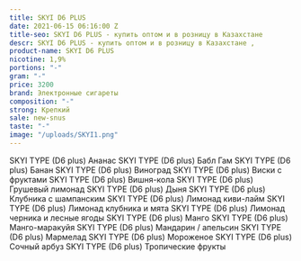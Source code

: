 ```yaml
---
title: SKYI D6 PLUS
date: 2021-06-15 06:16:00 Z
title-seo: SKYI D6 PLUS - купить оптом и в розницу в Казахстане
descr: SKYI D6 PLUS - купить оптом и в розницу в Казахстане ,
product-name: SKYI D6 PLUS
nicotine: 1,9%
portions: "-"
gram: "-"
price: 3200
brand: Электронные сигареты
composition: "-"
strong: Крепкий
sale: new-snus
taste: "-"
image: "/uploads/SKYI1.png"
---
```


SKYI TYPE (D6 plus) Ананас
SKYI TYPE (D6 plus) Бабл Гам
SKYI TYPE (D6 plus) Банан
SKYI TYPE (D6 plus) Виноград
SKYI TYPE (D6 plus) Виски с фруктами
SKYI TYPE (D6 plus) Вишня-кола
SKYI TYPE (D6 plus) Грушевый лимонад
SKYI TYPE (D6 plus) Дыня
SKYI TYPE (D6 plus) Клубника с шампанским
SKYI TYPE (D6 plus) Лимонад киви-лайм
SKYI TYPE (D6 plus) Лимонад клубника и мята
SKYI TYPE (D6 plus) Лимонад черника и лесные ягоды
SKYI TYPE (D6 plus) Манго
SKYI TYPE (D6 plus) Манго-маракуйя
SKYI TYPE (D6 plus) Мандарин / апельсин
SKYI TYPE (D6 plus) Мармелад
SKYI TYPE (D6 plus) Мороженое
SKYI TYPE (D6 plus) Сочный арбуз
SKYI TYPE (D6 plus) Тропические фрукты
